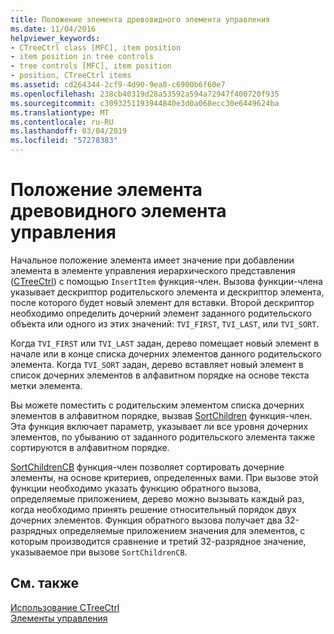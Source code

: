 ```yaml
---
title: Положение элемента древовидного элемента управления
ms.date: 11/04/2016
helpviewer_keywords:
- CTreeCtrl class [MFC], item position
- item position in tree controls
- tree controls [MFC], item position
- position, CTreeCtrl items
ms.assetid: cd264344-2cf9-4d90-9ea8-c6900b6f60e7
ms.openlocfilehash: 238cb40319d28a53592a594a72947f400720f935
ms.sourcegitcommit: c3093251193944840e3d0a068ecc30e6449624ba
ms.translationtype: MT
ms.contentlocale: ru-RU
ms.lasthandoff: 03/04/2019
ms.locfileid: "57278383"
---
```

# <a name="tree-control-item-position"></a>Положение элемента древовидного элемента управления

Начальное положение элемента имеет значение при добавлении элемента в элементе управления иерархического представления ([CTreeCtrl](../mfc/reference/ctreectrl-class.md)) с помощью `InsertItem` функция-член. Вызова функции-члена указывает дескриптор родительского элемента и дескриптор элемента, после которого будет новый элемент для вставки. Второй дескриптор необходимо определить дочерний элемент заданного родительского объекта или одного из этих значений: `TVI_FIRST`, `TVI_LAST`, или `TVI_SORT`.

Когда `TVI_FIRST` или `TVI_LAST` задан, дерево помещает новый элемент в начале или в конце списка дочерних элементов данного родительского элемента. Когда `TVI_SORT` задан, дерево вставляет новый элемент в список дочерних элементов в алфавитном порядке на основе текста метки элемента.

Вы можете поместить с родительским элементом списка дочерних элементов в алфавитном порядке, вызвав [SortChildren](../mfc/reference/ctreectrl-class.md#sortchildren) функция-член. Эта функция включает параметр, указывает ли все уровня дочерних элементов, по убыванию от заданного родительского элемента также сортируются в алфавитном порядке.

[SortChildrenCB](../mfc/reference/ctreectrl-class.md#sortchildrencb) функция-член позволяет сортировать дочерние элементы, на основе критериев, определенных вами. При вызове этой функции необходимо указать функцию обратного вызова, определяемые приложением, дерево можно вызывать каждый раз, когда необходимо принять решение относительный порядок двух дочерних элементов. Функция обратного вызова получает два 32-разрядных определяемые приложением значения для элементов, с которым производится сравнение и третий 32-разрядное значение, указываемое при вызове `SortChildrenCB`.

## <a name="see-also"></a>См. также

[Использование CTreeCtrl](../mfc/using-ctreectrl.md)<br/>
[Элементы управления](../mfc/controls-mfc.md)
